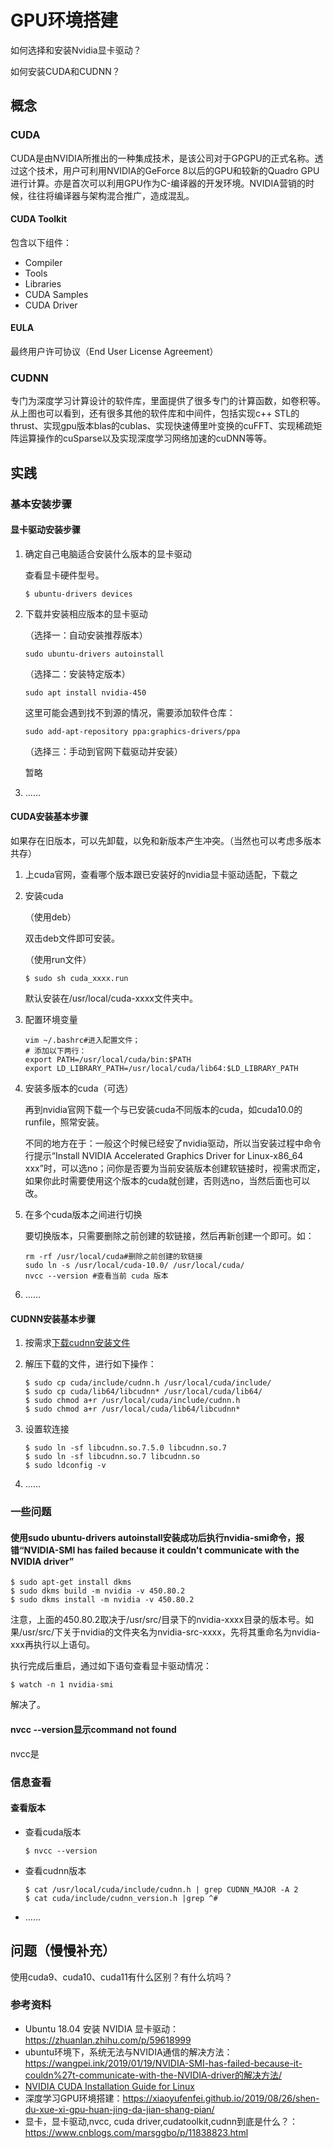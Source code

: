 # GPU环境搭建

如何选择和安装Nvidia显卡驱动？

如何安装CUDA和CUDNN？

## 概念

### CUDA

CUDA是由NVIDIA所推出的一种集成技术，是该公司对于GPGPU的正式名称。透过这个技术，用户可利用NVIDIA的GeForce 8以后的GPU和较新的Quadro GPU进行计算。亦是首次可以利用GPU作为C-编译器的开发环境。NVIDIA营销的时候，往往将编译器与架构混合推广，造成混乱。

#### CUDA Toolkit

包含以下组件：

- Compiler
- Tools
- Libraries
- CUDA Samples
- CUDA Driver

#### EULA

最终用户许可协议（End User License Agreement）

### CUDNN

专门为深度学习计算设计的软件库，里面提供了很多专门的计算函数，如卷积等。从上图也可以看到，还有很多其他的软件库和中间件，包括实现c++ STL的thrust、实现gpu版本blas的cublas、实现快速傅里叶变换的cuFFT、实现稀疏矩阵运算操作的cuSparse以及实现深度学习网络加速的cuDNN等等。

## 实践

### 基本安装步骤

#### 显卡驱动安装步骤

1. 确定自己电脑适合安装什么版本的显卡驱动

   查看显卡硬件型号。

   ```SAS
   $ ubuntu-drivers devices
   ```

2. 下载并安装相应版本的显卡驱动

   （选择一：自动安装推荐版本）

   ```
   sudo ubuntu-drivers autoinstall
   ```

   

   （选择二：安装特定版本）

   ```
   sudo apt install nvidia-450
   ```

   这里可能会遇到找不到源的情况，需要添加软件仓库：

   ```
   sudo add-apt-repository ppa:graphics-drivers/ppa
   ```

   

   （选择三：手动到官网下载驱动并安装）

   暂略

3. ……

#### CUDA安装基本步骤

如果存在旧版本，可以先卸载，以免和新版本产生冲突。（当然也可以考虑多版本共存）

1. 上cuda官网，查看哪个版本跟已安装好的nvidia显卡驱动适配，下载之

2. 安装cuda

   （使用deb）

   双击deb文件即可安装。

   （使用run文件）

   ```shell
   $ sudo sh cuda_xxxx.run
   ```

   默认安装在/usr/local/cuda-xxxx文件夹中。

3. 配置环境变量

   ```shell
   vim ~/.bashrc#进入配置文件；
   # 添加以下两行：
   export PATH=/usr/local/cuda/bin:$PATH
   export LD_LIBRARY_PATH=/usr/local/cuda/lib64:$LD_LIBRARY_PATH
   ```

   

4. 安装多版本的cuda（可选）

   再到nvidia官网下载一个与已安装cuda不同版本的cuda，如cuda10.0的runfile，照常安装。

   不同的地方在于：一般这个时候已经安了nvidia驱动，所以当安装过程中命令行提示“Install NVIDIA Accelerated Graphics Driver for Linux-x86_64 xxx”时，可以选no；问你是否要为当前安装版本创建软链接时，视需求而定，如果你此时需要使用这个版本的cuda就创建，否则选no，当然后面也可以改。

5. 在多个cuda版本之间进行切换

   要切换版本，只需要删除之前创建的软链接，然后再新创建一个即可。如：

   ```shell
   rm -rf /usr/local/cuda#删除之前创建的软链接
   sudo ln -s /usr/local/cuda-10.0/ /usr/local/cuda/
   nvcc --version #查看当前 cuda 版本
   ```

6. ……

#### CUDNN安装基本步骤

1. 按需求[下载cudnn安装文件](https://developer.nvidia.com/rdp/cudnn-archive)

2. 解压下载的文件，进行如下操作：

   ```shell
   $ sudo cp cuda/include/cudnn.h /usr/local/cuda/include/
   $ sudo cp cuda/lib64/libcudnn* /usr/local/cuda/lib64/
   $ sudo chmod a+r /usr/local/cuda/include/cudnn.h
   $ sudo chmod a+r /usr/local/cuda/lib64/libcudnn*
   ```

   

3. 设置软连接

   ```shell
   $ sudo ln -sf libcudnn.so.7.5.0 libcudnn.so.7
   $ sudo ln -sf libcudnn.so.7 libcudnn.so
   $ sudo ldconfig -v
   ```

   

4. ……

### 一些问题

#### 使用sudo ubuntu-drivers autoinstall安装成功后执行nvidia-smi命令，报错“NVIDIA-SMI has failed because it couldn't communicate with the NVIDIA driver”

```shell
$ sudo apt-get install dkms
$ sudo dkms build -m nvidia -v 450.80.2   
$ sudo dkms install -m nvidia -v 450.80.2   
```

注意，上面的450.80.2取决于/usr/src/目录下的nvidia-xxxx目录的版本号。如果/usr/src/下关于nvidia的文件夹名为nvidia-src-xxxx，先将其重命名为nvidia-xxx再执行以上语句。

执行完成后重启，通过如下语句查看显卡驱动情况：

```shell
$ watch -n 1 nvidia-smi
```

解决了。

#### nvcc --version显示command not found

nvcc是

### 信息查看

#### 查看版本

- 查看cuda版本

  ```shell
  $ nvcc --version
  ```

  

- 查看cudnn版本

  ```shell
  $ cat /usr/local/cuda/include/cudnn.h | grep CUDNN_MAJOR -A 2
  $ cat cuda/include/cudnn_version.h |grep ^# 
  
  ```

  

- ……

## 问题（慢慢补充）

使用cuda9、cuda10、cuda11有什么区别？有什么坑吗？





### 参考资料

- Ubuntu 18.04 安装 NVIDIA 显卡驱动：https://zhuanlan.zhihu.com/p/59618999
- ubuntu环境下，系统无法与NVIDIA通信的解决方法：https://wangpei.ink/2019/01/19/NVIDIA-SMI-has-failed-because-it-couldn%27t-communicate-with-the-NVIDIA-driver的解决方法/
- [NVIDIA CUDA Installation Guide for Linux](https://docs.nvidia.com/cuda/cuda-installation-guide-linux/index.html#abstract)
- 深度学习GPU环境搭建：https://xiaoyufenfei.github.io/2019/08/26/shen-du-xue-xi-gpu-huan-jing-da-jian-shang-pian/
- 显卡，显卡驱动,nvcc, cuda driver,cudatoolkit,cudnn到底是什么？：https://www.cnblogs.com/marsggbo/p/11838823.html

